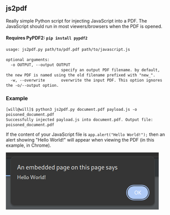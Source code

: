 ## js2pdf

Really simple Python script for injecting JavaScript into a PDF. The JavaScript should run in most viewers/browsers when the PDF is opened.

#### Requires PyPDF2: ``pip install pypdf2``

```
usage: js2pdf.py path/to/pdf.pdf path/to/javascript.js

optional arguments:
  -o OUTPUT, --output OUTPUT
                        specify an output PDF filename. by default, the new PDF is named using the old filename prefixed with "new_".
  -w, --overwrite       overwrite the input PDF. This option ignores the -o/--output option.
```

### Example

```
[will@will]$ python3 js2pdf.py document.pdf payload.js -o poisoned_document.pdf
Successfully injected payload.js into document.pdf. Output file: poisoned_document.pdf
```

If the content of your JavaScript file is ``app.alert("Hello World!");`` then an alert showing "Hello World!" will appear when viewing the PDF (in this example, in Chrome).

![example image](alert.png)
